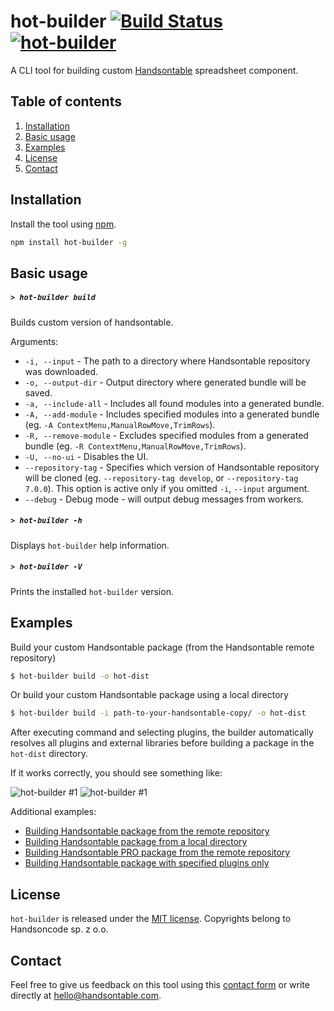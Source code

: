 # hot-builder  [![Build Status](https://travis-ci.org/handsontable/hot-builder.png?branch=master)](https://travis-ci.org/handsontable/hot-builder) [![hot-builder](https://img.shields.io/npm/v/hot-builder.svg)](https://www.npmjs.com/package/hot-builder)
A CLI tool for building custom [Handsontable](https://github.com/handsontable/handsontable/) spreadsheet component.

## Table of contents
1. [Installation](#installation)
2. [Basic usage](#basic-usage)
4. [Examples](#examples)
5. [License](#license)
6. [Contact](#contact)

## Installation

Install the tool using [npm](https://npmjs.com/).

```sh
npm install hot-builder -g
```

## Basic usage

##### ```> hot-builder build```

Builds custom version of handsontable.

Arguments:
- ```-i, --input``` - The path to a directory where Handsontable repository was downloaded.
- ```-o, --output-dir``` - Output directory where generated bundle will be saved.
- ```-a, --include-all``` - Includes all found modules into a generated bundle.
- ```-A, --add-module``` - Includes specified modules into a generated bundle (eg. `-A ContextMenu,ManualRowMove,TrimRows`).
- ```-R, --remove-module``` - Excludes specified modules from a generated bundle (eg. `-R ContextMenu,ManualRowMove,TrimRows`).
- ```-U, --no-ui``` - Disables the UI.
- ```--repository-tag``` - Specifies which version of Handsontable repository will be cloned (eg. `--repository-tag develop`, or `--repository-tag 7.0.0`). This option is active only if you omitted `-i`, `--input` argument.
- ```--debug``` - Debug mode - will output debug messages from workers.

##### ```> hot-builder -h```

Displays `hot-builder` help information.

##### ```> hot-builder -V```

Prints the installed `hot-builder` version.

## Examples

Build your custom Handsontable package (from the Handsontable remote repository)

```sh
$ hot-builder build -o hot-dist
```

Or build your custom Handsontable package using a local directory

```sh
$ hot-builder build -i path-to-your-handsontable-copy/ -o hot-dist
```

After executing command and selecting plugins, the builder automatically resolves all plugins and external libraries before building a package in the `hot-dist` directory.

If it works correctly, you should see something like:

![hot-builder #1](https://i.imgur.com/huCCrWj.png)
![hot-builder #1](https://i.imgur.com/B7xwiLy.png)

Additional examples:

- [Building Handsontable package from the remote repository](https://asciinema.org/a/117465)
- [Building Handsontable package from a local directory](https://asciinema.org/a/117464)
- [Building Handsontable PRO package from the remote repository](https://asciinema.org/a/117462)
- [Building Handsontable package with specified plugins only](https://asciinema.org/a/117466)

## License
`hot-builder` is released under the [MIT license](https://github.com/handsontable/hot-builder/blob/master/LICENSE).
Copyrights belong to Handsoncode sp. z o.o.

## Contact
Feel free to give us feedback on this tool using this [contact form](https://handsontable.com/contact.html) or write directly at hello@handsontable.com.
